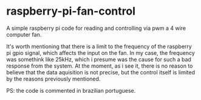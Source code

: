 # raspberry-pi-fan-control
A simple raspberry pi code for reading and controlling via pwm a 4 wire computer fan.

It's worth mentioning that there is a limit to the frequency of the raspberry pi gpio signal, which affects the input on the fan. In my case, the frequency was somethink like 25kHz, which i presume was the cause for such a bad response from the system. At the moment, as i see it, there is no reason to believe that the data aquisition is not precise, but the control itself is limited by the reasons previously mentioned.

PS: the code is commented in brazilian portuguese.
